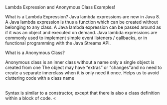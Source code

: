 

Lambda Expression and Anonymous Class Examples!

What is a Lambda Expression? 
Java lambda expressions are new in Java 8. 
A Java lambda expression is thus a function which can be created without belonging to any class. A Java lambda expression can be passed around as if it was an object and executed on demand.
Java lambda expressions are commonly used to implement simple event listeners / callbacks, or in functional programming with the Java Streams API.

What is a Anonymous Class?</p>
Anonymous class is an inner class without a name only a single object is created from one 
The object may have “extras” or "changes"and no need to create a separate innerclass when it is only need it once. 
Helps us to avoid cluttering code with a class name	</p>	
Syntax is similar to a constructor, except that there is also a class definition within a block of code. <
	 					
		 					





